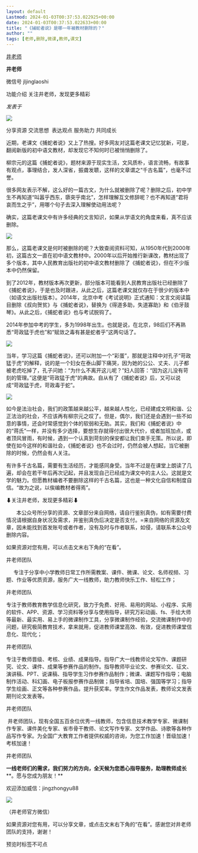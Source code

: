 ```yaml
---
layout: default
Lastmod: 2024-01-03T00:37:53.022925+00:00
date: 2024-01-03T00:37:53.022633+00:00
title: "《捕蛇者说》是哪一年被教材删除的？"
author: ""
tags: [老师,删除,微课,教师,课文]
---
```


[井老师](javascript:void(0);)

**井老师** 

微信号 jljinglaoshi

功能介绍 关注井老师，发现更多精彩

_发表于_

![](https://images.weserv.nl/?url=https%3A//mmbiz.qpic.cn/mmbiz_gif/QwMpOTbgetvVTBh4r9goore50BZIxKFofQGzYUfvibynyfMWvmeUm7nCeBNJCMVza21Uzt1l0ZatWicvsCVUW4cw/640%3Fwx_fmt%3Dgif%26wxfrom%3D13%26wx_lazy%3D1%26random%3D0.4040915310962354%26random%3D0.3259947655461046%26tp%3Dwxpic)

分享资源 交流思想  表达观点 服务助力 共同成长

近期，老课文《捕蛇者说》又上了热搜。好多网友对这篇老课文记忆犹新，可是，翻阅新版的初中语文教材，却发现它不知何时已被悄悄删除了。

  

柳宗元的这篇《捕蛇者说》，题材来源于现实生活，文风质朴，语言流畅，有故事有观点，事理结合，发人深省，振聋发聩，这样的文章谓之“千古名篇”，也毫不过誉。

  

很多网友表示不解，这么好的一篇古文，为什么就被删除了呢？删除之后，初中学生不再知道“叫嚣乎西东，隳突乎南北”，怎样理解互文修辞呢？也不再知道“君将哀而生之乎”，用哪个句子去深入理解使动用法呢？

  

确实，这篇老课文中有许多经典的文言知识，如果从学语文的角度来看，真不应该删除。

  

  

![](https://images.weserv.nl/?url=https%3A//mmbiz.qpic.cn/sz_mmbiz_jpg/nMrCsfAqDx5xYJp9kc7OichBS4GYibNbo9kN5aVLuS6kvUvuYiax86PgtutyI0Aw84e2YyWLq06GOrKyicI2WJZ8qA/640%3Fwx_fmt%3Djpeg)

那么，这篇老课文是何时被删除的呢？大致查阅资料可知，从1950年代到2000年初，这篇古文一直在初中语文教材中。2000年以后开始推行新课改，教材出现了多个版本，其中人民教育出版社的初中语文教材删除了《捕蛇者说》，但在不少版本中仍然保留。

  

到了2012年，教材版本再次更新，部分版本可能看到人民教育出版社已经删除了《捕蛇者说》，于是也及时跟进，从此之后，这篇老课文就仅存在于很少的版本中（如语文出版社版本）。2014年，北京中考《考试说明》正式通知：文言文阅读篇目删除《叔向贺贫》与《捕蛇者说》，替换为《得道多助，失道寡助》和《伯牙鼓琴》。从此之后，《捕蛇者说》也与考试脱钩了。

  

2014年参加中考的学生，多为1998年出生。也就是说，在北京，98后们不再熟悉“苛政猛于虎也”和“赋敛之毒有甚是蛇者乎”这两句话了。

  

![](https://images.weserv.nl/?url=https%3A//mmbiz.qpic.cn/sz_mmbiz_jpg/nMrCsfAqDx5xYJp9kc7OichBS4GYibNbo9LASTJ4bjzaYjWGeicNyJiaQQZtxPDRh7jJjz0HLm9Z5cJZIKUFwlp5OA/640%3Fwx_fmt%3Djpeg)

当年，学习这篇《捕蛇者说》，还可以附加一个“彩蛋”，那就是注释中对孔子“苛政猛于虎”的解释，说的是一个妇女在泰山脚下痛哭，因为她的公公、丈夫、儿子都被老虎吃掉了，孔子问她：“为什么不离开这儿呢？”妇人回答：“因为这儿没有苛刻的管理。”这便是“苛政猛于虎”的典故。自从有了《捕蛇者说》后，又可以说成“苛政猛于虎，苛政毒于蛇”。

![](https://images.weserv.nl/?url=https%3A//mmbiz.qpic.cn/sz_mmbiz_jpg/nMrCsfAqDx5xYJp9kc7OichBS4GYibNbo9wStAxPd1ftZibJyqnqHMia11Bt1jhytYmGhbgDVsQBltgh57Hj15b2UQ/640%3Fwx_fmt%3Djpeg)

  

如今是法治社会，我们的政策越来越公平，越来越人性化，已经建成文明和谐、公正法治的社会，不应该再有柳宗元之叹了。但是，偶尔，我们还是会遇到一些不如意的事情，还会时常感觉到个体的软弱和无助。其实，我们和《捕蛇者说》中的“蒋氏”一样，并没有多少选择，要想生存就得付出很大代价，或者加班加点，或者顶风冒雨，有时候，遇到一个认真到苛刻的保安都让我们束手无策。所以说，即使在如今这样的和谐社会，《捕蛇者说》也不会过时，仍然会被人想起，当它被删除的时候，仍然会有人关注。  

  

有许多千古名篇，需要有生活经历，才能感同身受。当年不过是在课堂上朗读了几遍，却会在若干年后再次记起，并且发现自己已经成为课文中的主人公。这就是文学的魅力。但愿教材编者不要删除这样的千古名篇，这也是一种文化自信和制度自信。“故为之说，以俟编教材者得焉”。

⬇关注井老师，发现更多精彩⬇        

       本公众号所分享的资源、文章部分来自网络，请自行鉴别真伪，如有需要付费情况请根据自身状况及需求，并鉴别真伪后决定是否支付。=来自网络的资源及文章，因未能找到首发账号或者作者，没有及时与作者联系，如侵，请联系本公众号删除内容。

如果资源对您有用，可以点击文末右下角的“在看”。

井老师团队

     专注于分享中小学教师日常工作所需教案、课件、微课、论文、名师视频、习题、作业等优质资源，服务广大一线教师，助力教师快乐工作、轻松工作；

井老师团队

专注于教师教育教学信息化研究，致力于免费、好用、易用的网站、小程序、实用的软件、APP、资源、学习资料等分享与使用指导，研究万彩动画、fs、手绘大师等最新、最实用、易上手的微课制作工具，分享微课制作经验，交流微课制作中的问题，研究极简教育技术，拿来就用，促进教师课堂高效、有效，促进教师课堂信息化、现代化；

井老师团队

专注于教师晋级、考核、业绩、成果指导。指导广大一线教师论文写作、课题研究、论文、课件、成果等参赛作品的制作。指导教师毕业论文、参赛论文、征文、演讲稿、PPT、说课稿、指导学生习作参赛作品制作；微课、课题写作指导；电脑制作活动、科幻画、电子板报参赛作品制做；指导省培、国培、强国等学习；指导学生绘画、正文等各种参赛作品，提升获奖率。学生作文作品发表，教师论文发表期刊论文发表等。

井老师团队

 井老师团队，现有全国五百余位优秀一线教师，包含信息技术教学专家、微课制作专家、课件美化专家、省市骨干教师、论文写作专家、文学作品、诗歌等各种作品写作专家。为全国广大教育工作者提供权威的咨询，为您工作加速！晋级加速！考核加速！

井老师团队

**一线老师们的需求，我们努力的方向，全天候为您悉心指导服务，助理教师成长****。愿与您成为朋友！**

欢迎添加威信：jingzhongyu88

![](https://images.weserv.nl/?url=https%3A//mmbiz.qpic.cn/mmbiz_jpg/nMrCsfAqDx55q1Y3v9DKEoTAbMXgibmg6ZXwVYymjTY7h9vXTFiaPFibsRJWYdGFVNZYxTknGgHOOSdCauQWUetnQ/640%3Fwx_fmt%3Djpeg%26wxfrom%3D5%26wx_lazy%3D1%26wx_co%3D1)

（井老师官方微信）

如果资源对您有用，可以分享文章，或点击文末右下角的“在看”。感谢您对井老师团队的支持，谢谢！

预览时标签不可点

